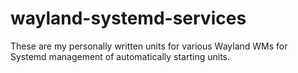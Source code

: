 # wayland-systemd-services
These are my personally written units for various Wayland WMs for Systemd management of automatically starting units.
